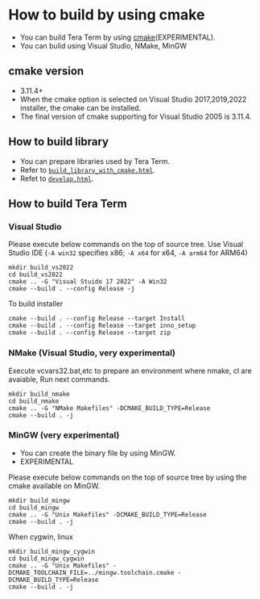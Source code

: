 ﻿# How to build by using cmake

- You can build Tera Term by using [cmake](<https://cmake.org/>)(EXPERIMENTAL).
- You can bulid using Visual Studio, NMake, MinGW

## cmake version

- 3.11.4+
- When the cmake option is selected on Visual Studio 2017,2019,2022 installer, the cmake can be installed.
- The final version of cmake supporting for Visual Studio 2005 is 3.11.4.

## How to build library

- You can prepare libraries used by Tera Term.
- Refer to [`build_library_with_cmake.html`](<build_library_with_cmake.html>).
- Refet to [`develop.html`](<develop.html>).

## How to build Tera Term

### Visual Studio

Please execute below commands on the top of source tree.
Use Visual Studio IDE
(`-A win32` specifies x86; `-A x64` for x64, `-A arm64` for ARM64)

    mkdir build_vs2022
    cd build_vs2022
    cmake .. -G "Visual Stuido 17 2022" -A Win32
    cmake --build . --config Release -j

To build installer

    cmake --build . --config Release --target Install
    cmake --build . --config Release --target inno_setup
    cmake --build . --config Release --target zip

### NMake (Visual Studio, very experimental)

Execute vcvars32.bat,etc to prepare an environment where nmake, cl are avaiable,
Run next commands.

    mkdir build_nmake
    cd build_nmake
    cmake .. -G "NMake Makefiles" -DCMAKE_BUILD_TYPE=Release
    cmake --build . -j

### MinGW (very experimental)

- You can create the binary file by using MinGW.
- EXPERIMENTAL

Please execute below commands on the top of source tree by using the cmake available on MinGW.

    mkdir build_mingw
    cd build_mingw
    cmake .. -G "Unix Makefiles" -DCMAKE_BUILD_TYPE=Release
    cmake --build . -j

When cygwin, linux

    mkdir build_mingw_cygwin
    cd build_mingw_cygwin
    cmake .. -G "Unix Makefiles" -DCMAKE_TOOLCHAIN_FILE=../mingw.toolchain.cmake -DCMAKE_BUILD_TYPE=Release
    cmake --build . -j
